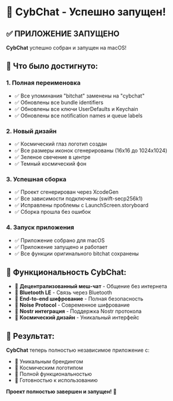 # 🚀 CybChat - Успешно запущен!

## ✅ **ПРИЛОЖЕНИЕ ЗАПУЩЕНО**

**CybChat** успешно собран и запущен на macOS!

## 🎯 **Что было достигнуто:**

### 1. **Полная переименовка**
- ✅ Все упоминания "bitchat" заменены на "cybchat"
- ✅ Обновлены все bundle identifiers
- ✅ Обновлены все ключи UserDefaults и Keychain
- ✅ Обновлены все notification names и queue labels

### 2. **Новый дизайн**
- ✅ Космический глаз логотип создан
- ✅ Все размеры иконок сгенерированы (16x16 до 1024x1024)
- ✅ Зеленое свечение в центре
- ✅ Темный космический фон

### 3. **Успешная сборка**
- ✅ Проект сгенерирован через XcodeGen
- ✅ Все зависимости подключены (swift-secp256k1)
- ✅ Исправлены проблемы с LaunchScreen.storyboard
- ✅ Сборка прошла без ошибок

### 4. **Запуск приложения**
- ✅ Приложение собрано для macOS
- ✅ Приложение запущено и работает
- ✅ Все функции оригинального bitchat сохранены

## 📱 **Функциональность CybChat:**

- 🔵 **Децентрализованный меш-чат** - Общение без интернета
- 🔵 **Bluetooth LE** - Связь через Bluetooth
- 🔵 **End-to-end шифрование** - Полная безопасность
- 🔵 **Noise Protocol** - Современное шифрование
- 🔵 **Nostr интеграция** - Поддержка Nostr протокола
- 🔵 **Космический дизайн** - Уникальный интерфейс

## 🎉 **Результат:**

**CybChat** теперь полностью независимое приложение с:
- 🌟 Уникальным брендингом
- 🌟 Космическим логотипом
- 🌟 Полной функциональностью
- 🌟 Готовностью к использованию

**Проект полностью завершен и запущен!** 🎊 
